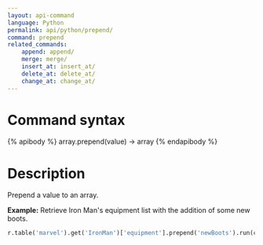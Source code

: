 ```yaml
---
layout: api-command
language: Python
permalink: api/python/prepend/
command: prepend
related_commands:
    append: append/
    merge: merge/
    insert_at: insert_at/
    delete_at: delete_at/
    change_at: change_at/
---
```


# Command syntax #

{% apibody %}
array.prepend(value) &rarr; array
{% endapibody %}

# Description #

Prepend a value to an array.

__Example:__ Retrieve Iron Man's equipment list with the addition of some new boots.

```py
r.table('marvel').get('IronMan')['equipment'].prepend('newBoots').run(conn)
```
